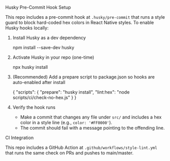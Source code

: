Husky Pre-Commit Hook Setup

This repo includes a pre-commit hook at `.husky/pre-commit` that runs a style guard to block hard-coded hex colors in React Native styles. To enable Husky hooks locally:

1) Install Husky as a dev dependency

   npm install --save-dev husky

2) Activate Husky in your repo (one-time)

   npx husky install

3) (Recommended) Add a prepare script to package.json so hooks are auto-enabled after install

   {
     "scripts": {
       "prepare": "husky install",
       "lint:hex": "node scripts/ci/check-no-hex.js"
     }
   }

4) Verify the hook runs

   - Make a commit that changes any file under `src/` and includes a hex color in a style line (e.g., `color: '#FF0000'`).
   - The commit should fail with a message pointing to the offending line.

CI Integration

This repo includes a GitHub Action at `.github/workflows/style-lint.yml` that runs the same check on PRs and pushes to main/master.

